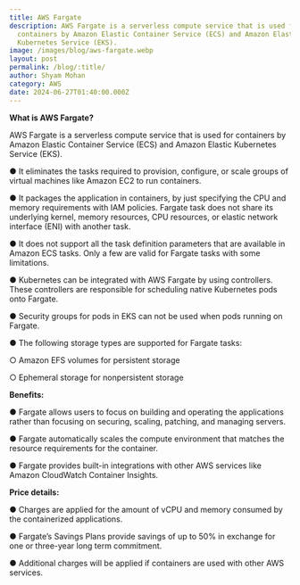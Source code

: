 ```yaml
---
title: AWS Fargate
description: AWS Fargate is a serverless compute service that is used for
  containers by Amazon Elastic Container Service (ECS) and Amazon Elastic
  Kubernetes Service (EKS).
image: /images/blog/aws-fargate.webp
layout: post
permalink: /blog/:title/
author: Shyam Mohan
category: AWS
date: 2024-06-27T01:40:00.000Z
---
```

**What is AWS Fargate?**

AWS Fargate is a serverless compute service that is used for containers by Amazon Elastic Container Service (ECS) and Amazon Elastic Kubernetes Service (EKS).

● It eliminates the tasks required to provision, configure, or scale groups of virtual machines like Amazon EC2 to run containers.

● It packages the application in containers, by just specifying the CPU and memory requirements with IAM policies. Fargate task does not share its underlying kernel, memory resources, CPU resources, or elastic network interface (ENI) with another task.

● It does not support all the task definition parameters that are available in Amazon ECS tasks. Only a few are valid for Fargate tasks with some limitations.

● Kubernetes can be integrated with AWS Fargate by using controllers. These controllers are responsible for scheduling native Kubernetes pods onto Fargate.

● Security groups for pods in EKS can not be used when pods running on Fargate.

● The following storage types are supported for Fargate tasks:

○ Amazon EFS volumes for persistent storage

○ Ephemeral storage for nonpersistent storage

  

**Benefits:**

● Fargate allows users to focus on building and operating the applications rather than focusing on securing, scaling, patching, and managing servers.

● Fargate automatically scales the compute environment that matches the resource requirements for the container.

● Fargate provides built-in integrations with other AWS services like Amazon CloudWatch Container Insights.


**Price details:**

● Charges are applied for the amount of vCPU and memory consumed by the containerized applications.

● Fargate’s Savings Plans provide savings of up to 50% in exchange for one or three-year long term commitment.

● Additional charges will be applied if containers are used with other AWS services.
